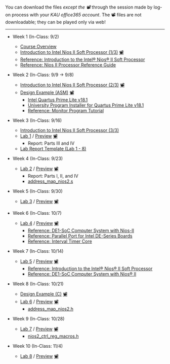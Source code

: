 You can download the files *except the 📽* through the session made by log-on process with your *KAU office365 account*. The 📽 files are not downloadable; they can be played only via web!
***

* Week 1 (In-Class: 9/2)
  * [Course Overview](https://kau365-my.sharepoint.com/:p:/g/personal/taehwan_kim_kau_ac_kr/EX7rYchG8gdDl8uh3C0A5pMBZF-WfkBhzxXzTerc62GNZw?e=EEuBvc)
  * [Introduction to Intel Nios II Soft Processor (1/3)](https://kau365-my.sharepoint.com/:p:/g/personal/taehwan_kim_kau_ac_kr/EcSEUFMhl-tAuUAxDmR5maABfhxceYWr3-2SGLsx3WB01g?e=y6GKrw) [📽](https://youtu.be/OyMnB-V5JJ8)
  * [Reference: Introduction to the Intel® Nios® II Soft Processor](https://ftp.intel.com/Public/Pub/fpgaup/pub/Teaching_Materials/current/Tutorials/Nios2_introduction.pdf)
  * [Reference: Nios II Processor Reference Guide](https://www.intel.com/content/dam/www/programmable/us/en/pdfs/literature/hb/nios2/n2cpu-nii5v1gen2.pdf)

* Week 2 (In-Class: 9/9 → 9/8)
  * [Introduction to Intel Nios II Soft Processor (2/3)](https://kau365-my.sharepoint.com/:p:/g/personal/taehwan_kim_kau_ac_kr/EcSEUFMhl-tAuUAxDmR5maABfhxceYWr3-2SGLsx3WB01g?e=y6GKrw) [📽](https://youtu.be/aGdNDza5ozQ)
  * [Design Example (ASM)](https://kau365-my.sharepoint.com/:b:/g/personal/taehwan_kim_kau_ac_kr/EelA_0iefXxOnqQjWpl2M70B53gw2fbuLD29Q2b_u0RLaA?e=Al5v6i) [📽](https://youtu.be/yHKBPAc6gG0)
    * [Intel Quartus Prime Lite v18.1](https://www.intel.com/content/www/us/en/software-kit/665990/intel-quartus-prime-lite-edition-design-software-version-18-1-for-windows.html)
    * [University Program Installer for Quartus Prime Lite v18.1](https://ftp.intel.com/Public/Pub/fpgaup/pub/Intel_Material/18.1/intel_fpga_upds_setup.exe)
    * [Reference: Monitor Program Tutorial](https://ftp.intel.com/Public/Pub/fpgaup/pub/Teaching_Materials/current/tutorials/Intel_FPGA_Monitor_Program_NiosII.pdf)

* Week 3 (In-Class: 9/16)
  * [Introduction to Intel Nios II Soft Processor (3/3)](https://kau365-my.sharepoint.com/:p:/g/personal/taehwan_kim_kau_ac_kr/EcSEUFMhl-tAuUAxDmR5maABfhxceYWr3-2SGLsx3WB01g?e=y6GKrw)
  * [Lab 1](https://kau365-my.sharepoint.com/:b:/g/personal/taehwan_kim_kau_ac_kr/ESQjvARaipxFksRElyhjtzsBotfdhzzf3F2Ol5M1WA634A?e=jEpdAu) / [Preview](https://kau365-my.sharepoint.com/:p:/g/personal/taehwan_kim_kau_ac_kr/ERFjEDkUGhZOivdF-AIR2uwBAVpnjZJuB6y8kJfpOgK5Eg?e=fukB7p) [📽](https://kau365-my.sharepoint.com/:v:/g/personal/taehwan_kim_kau_ac_kr/ERxD4dlLoBxInc7uojfco1oBoi4Bw2RjOiNB6_2pq6jC0A?e=n2yW7N)
    * Report: Parts III and IV
  * [Lab Report Template (Lab 1 - 8)](https://kau365-my.sharepoint.com/:p:/g/personal/taehwan_kim_kau_ac_kr/EXt2uZ00CMNAv22tv9xhJJ8BWA_t65bHNluwQ8U_ouqAxQ?e=moCs0q)

* Week 4 (In-Class: 9/23)
  * [Lab 2](https://kau365-my.sharepoint.com/:b:/g/personal/taehwan_kim_kau_ac_kr/EXPY3N2nYB1OkHNk3ezIhD0B37s_Ddv_Vkj8UBGZkszkng?e=lvj1ak) / [Preview](https://kau365-my.sharepoint.com/:p:/g/personal/taehwan_kim_kau_ac_kr/EcmagagOECxNgX8PTp7CFYwBi1Qud4nj96HABGBFkpdVHQ?e=13gnnw) [📽](https://kau365-my.sharepoint.com/:v:/g/personal/taehwan_kim_kau_ac_kr/ETfhexHnYjZPp609XmfAjOcBlX-tTJI1uY839A_j01fA4g?e=2hBc5c)
    * Report: Parts I, II, and IV
    * [address_map_nios2.s](https://kau365-my.sharepoint.com/:u:/g/personal/taehwan_kim_kau_ac_kr/EVtI7peyKJxNrVp7f_z56FcBOrdUvpzM6m7zVmWGE4QF3A?e=G4IKiy)

* Week 5 (In-Class: 9/30)
  * [Lab 3](https://kau365-my.sharepoint.com/:b:/g/personal/taehwan_kim_kau_ac_kr/EaaXL3fOmNxNp4sHQXhIEJsBTUTOZJxyX7PoN7d75qvG1g?e=2MC5Cf) / [Preview](https://kau365-my.sharepoint.com/:p:/g/personal/taehwan_kim_kau_ac_kr/EYda9UiKRLhMpfXJIp_FiEUBOBpXhYk-c4RO1P8YbUAPSA?e=ieszB3) [📽](https://kau365-my.sharepoint.com/:v:/g/personal/taehwan_kim_kau_ac_kr/EZA7VSDoCO9Hpr9ykNBS_HcBBQa3c7z7HMe4UsvtT22OYA?e=Bn0APg)

* Week 6 (In-Class: 10/7)
  * [Lab 4](https://kau365-my.sharepoint.com/:b:/g/personal/taehwan_kim_kau_ac_kr/EXv0WIPHmRlNkRDzw_hEVrgB3qg15GByte9rJ9gWLZg7KQ?e=zgeIWG) / [Preview](https://kau365-my.sharepoint.com/:p:/g/personal/taehwan_kim_kau_ac_kr/ESiNJFlMWYlBv_6oqMopyqcBDIVfdjas1NdqNaTnCxfloA?e=1ipc0W) [📽](https://kau365-my.sharepoint.com/:v:/g/personal/taehwan_kim_kau_ac_kr/Ed2ov7w7BaZGt2jT7pn9CDkBCZLVILgG57OfoCqJIrZgIg?e=zshpg0)
    * [Reference: DE1-SoC Computer System with Nios-II](https://kau365-my.sharepoint.com/:b:/g/personal/taehwan_kim_kau_ac_kr/EfMOH80RDldMmR0b9ereGVoBnbROMmyxL8fM0GnLJtWzaA?e=fbOeZf)
    * [Reference: Parallel Port for Intel DE-Series Boards](https://kau365-my.sharepoint.com/:b:/g/personal/taehwan_kim_kau_ac_kr/EdCajFkBI61PiYpdxBP6YvABaHSPM_jcYn5BNtEP9OQV-Q?e=1NVKET)
    * [Reference: Interval Timer Core](https://kau365-my.sharepoint.com/:b:/g/personal/taehwan_kim_kau_ac_kr/EUwv_akCsHBOlJhwPI6zgUQBFrAODjy1gllzShZlOnaUFA?e=ScZEps)

* Week 7 (In-Class: 10/14)
  * [Lab 5](https://kau365-my.sharepoint.com/:b:/g/personal/taehwan_kim_kau_ac_kr/EU5bzxNXeKJBiJ5YKVPJSAcBh-47uWoMizLZ_Ac1qCBLGw?e=FXlUZa) / [Preview](https://kau365-my.sharepoint.com/:p:/g/personal/taehwan_kim_kau_ac_kr/EYda9UiKRLhMpfXJIp_FiEUBOBpXhYk-c4RO1P8YbUAPSA?e=HEaliO) [📽](https://kau365-my.sharepoint.com/:v:/g/personal/taehwan_kim_kau_ac_kr/EaRGBI3nwYBOrjZmB9pqbJABTQPjS4dvPxqbzq5YkW5c1A?e=h6t4ho)
    * [Reference: Introduction to the Intel® Nios® II Soft Processor](https://ftp.intel.com/Public/Pub/fpgaup/pub/Teaching_Materials/current/Tutorials/Nios2_introduction.pdf)
    * [Reference: DE1-SoC Computer System with Nios® II](https://kau365-my.sharepoint.com/:b:/g/personal/taehwan_kim_kau_ac_kr/EfMOH80RDldMmR0b9ereGVoBnbROMmyxL8fM0GnLJtWzaA?e=fbOeZf)

* Week 8 (In-Class: 10/21)
  * [Design Example (C)](https://kau365-my.sharepoint.com/:b:/g/personal/taehwan_kim_kau_ac_kr/ETG8thNpWyVItfDp_hNpEgUBot0pMDT2CPwwm3kj4jMTGQ?e=kq5kYI) [📽](https://youtu.be/-17FYGDyits)
  * [Lab 6](https://kau365-my.sharepoint.com/:b:/g/personal/taehwan_kim_kau_ac_kr/EQcBGquKp-5Nj9N-WkM48vYBpMe1LfnIQ1hD6WkQ1F5m7w?e=4kNpbZ) / [Preview](https://kau365-my.sharepoint.com/:p:/g/personal/taehwan_kim_kau_ac_kr/ESlvvmlwj8FPiRQadQGHFOwBeUdLCAz6Rd_pdzhV7U2rwQ?e=yrfNpa) [📽](https://kau365-my.sharepoint.com/:v:/g/personal/taehwan_kim_kau_ac_kr/ETDIBhOe56tCtDjGLXeK4VwBZUxAfv8n2sLQzuDI6yn2JQ?e=e6iCtz)
    * [address_map_nios2.h](https://kau365-my.sharepoint.com/:u:/g/personal/taehwan_kim_kau_ac_kr/Ed6KUhzKpfBLu56cEH9icI4BFk5EqzVWS_EX93nr3f56AQ?e=nGY1Ll)

* Week 9 (In-Class: 10/28)
  * [Lab 7](https://kau365-my.sharepoint.com/:b:/g/personal/taehwan_kim_kau_ac_kr/EV2-qZEByfJIrbFhDXL2a0IBmbvsKzHlzsfCdnR4H6HjDg?e=7STqai) / [Preview](https://kau365-my.sharepoint.com/:p:/g/personal/taehwan_kim_kau_ac_kr/EbiMqBj1D2dAmmNgXByJLswBTwe272PzN-IpAeEFR5aGMg?e=tQNyl5) [📽](https://kau365-my.sharepoint.com/:v:/g/personal/taehwan_kim_kau_ac_kr/EY6o9dE39_5HpHuw5y2FIsYBx0R7-pkzKYg7WjZPTpGvdg?e=lFfmdz)
    * [nios2_ctrl_reg_macros.h](https://kau365-my.sharepoint.com/:u:/g/personal/taehwan_kim_kau_ac_kr/EUIWC_Cqz4VFkLU9opQlI-0BcBqRX82t8-Qj1ihmdB4N1Q?e=qr8VKH)
  
* Week 10 (In-Class: 11/4)
  * [Lab 8](https://kau365-my.sharepoint.com/:b:/g/personal/taehwan_kim_kau_ac_kr/EdD0mQXWpVlIlvASu3RQWJcBLIgsiO5JoNIo03ALUXxRQw?e=a1Isz9) / [Preview](https://kau365-my.sharepoint.com/:p:/g/personal/taehwan_kim_kau_ac_kr/EfrWm3zuTY1JobwQFeHK9LEBFtvYaj5YQHjwLgcqsXQBww?e=eoEzSx) [📽]()

<!--
* Week 11 -- 14
  * [Design Project](https://kau365-my.sharepoint.com/:p:/g/personal/taehwan_kim_kau_ac_kr/ESfQylwtYARLuPsyrXKBDXcBG6JYb4EuObCq7jeCVzc5hg?e=xu0Dc4)
    * Document Templates: [계획서](https://kau365-my.sharepoint.com/:p:/g/personal/taehwan_kim_kau_ac_kr/EdmQKeJqVHBMpt9XEyXcLgcB08KRcNmdIxMqFzeqccZeCw?e=TIhWMS), [중간시연보고서](https://kau365-my.sharepoint.com/:p:/g/personal/taehwan_kim_kau_ac_kr/EQN8_81h9SNCqa7RoQHwJKsBFMaLr3JwfUogPbW-xhMgMQ?e=IKjWKo), [결과보고서](https://kau365-my.sharepoint.com/:p:/g/personal/taehwan_kim_kau_ac_kr/EdqlgHGBLVBMrdkfKVAxt3MBm7PRiOkAnvtcr0jwRaNdsw?e=ldIwPk)

* Week 15: Complimentary
* Week 16: Final Exam
-->
